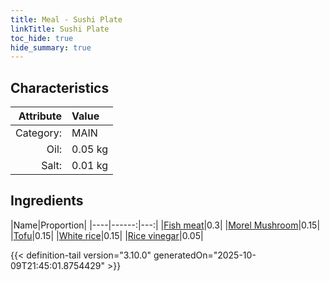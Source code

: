 ```yaml
---
title: Meal - Sushi Plate
linkTitle: Sushi Plate
toc_hide: true
hide_summary: true
---
```

<!-- This is generated by the MarsSim HelpGenertor, do not edit. -->


## Characteristics

| Attribute   | Value |
|--------:|:------|
|Category:|MAIN|
|Oil:|0.05 kg|
|Salt:|0.01 kg|

## Ingredients

|Name|Proportion|
|----|------:|---:|
|[Fish meat](/docs/definitions/resource/fish-meat)|0.3|
|[Morel Mushroom](/docs/definitions/resource/morel-mushroom)|0.15|
|[Tofu](/docs/definitions/resource/tofu)|0.15|
|[White rice](/docs/definitions/resource/white-rice)|0.15|
|[Rice vinegar](/docs/definitions/resource/rice-vinegar)|0.05|




{{< definition-tail version="3.10.0" generatedOn="2025-10-09T21:45:01.8754429" >}}

